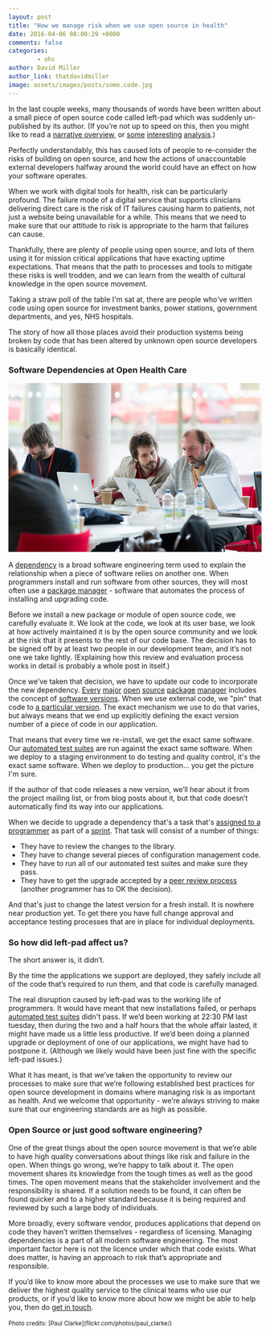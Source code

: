 ```yaml
---
layout: post
title: "How we manage risk when we use open source in health"
date: 2016-04-06 08:00:29 +0000
comments: false
categories:
        - ohc
author: David Miller
author_link: thatdavidmiller
image: assets/images/posts/some.code.jpg
---
```

In the last couple weeks, many thousands of words have been written about a small piece of open source code called left-pad which was suddenly un-published by its author. (If you’re not up to speed on this, then you might like to
read a [narrative overview](http://www.theregister.co.uk/2016/03/23/npm_left_pad_chaos/), or
[some](http://www.haneycodes.net/npm-left-pad-have-we-forgotten-how-to-program/)
[interesting](http://lucumr.pocoo.org/2016/3/24/open-source-trust-scaling/)
[analysis](http://blog.npmjs.org/post/141577284765/kik-left-pad-and-npm).)

Perfectly understandably, this has caused lots of people to re-consider the risks of building on open source, and how the actions of unaccountable external developers halfway around the world could have an effect on how your software operates.

When we work with digital tools for health, risk can be particularly profound. The failure mode of a digital service that supports clinicians delivering direct care is the risk of IT failures causing harm to patients, not just a website being unavailable for a while. This means that we need to make sure that our attitude to risk is appropriate to the harm that failures can cause.

Thankfully, there are plenty of people using open source, and lots of them using it for mission critical applications that have exacting uptime expectations. That means that the path to processes and tools to mitigate these risks is well trodden, and we can learn from the wealth of cultural knowledge in the open source movement.

Taking a straw poll of the table I'm sat at, there are people who've written code using open source for investment banks, power stations, government departments, and yes, NHS hospitals.

The story of how all those places avoid their production systems being broken by code that has been altered by unknown open source developers is basically identical.

### Software Dependencies at Open Health Care


<div class="post-thumb">
  <img class="img-responsive" src="/assets/images/people/david.ross.jpg" alt="" />
</div><!--//post-thumb-->


A <a href="https://en.wikipedia.org/wiki/Coupling_(computer_programming)">dependency</a> is a
broad software engineering term used to explain the relationship when a piece of software relies
on another one. When programmers install and run software from other sources, they will most often use a
[package manager](https://en.wikipedia.org/wiki/Package_manager) - software that automates the
process of installing and upgrading code.

Before we install a new package or module of open source code, we carefully evaluate it. We look at the code, we look at its user base, we look at how actively maintained it is by the open source community and we look at the risk that it presents to the rest of our code base. The decision has to be signed off by at least two people in our development team, and it’s not one we take lightly. (Explaining how this review and evaluation process works in detail is probably a whole post in itself.)

Once we’ve taken that decision, we have to update our code to incorporate the new dependency.
[Every](https://pypi.python.org/pypi/)
[major](https://www.npmjs.com/)
[open](https://hex.pm/)
[source](https://rubygems.org/)
[package](http://www.cpan.org/)
[manager](https://help.ubuntu.com/lts/serverguide/package-management.html) includes the concept of
[software versions](https://en.wikipedia.org/wiki/Software_versioning). When we use external code, we "pin" that code to
[a particular version](https://github.com/openhealthcare/elcid/blob/v0.6.0/requirements.txt). The exact mechanism we use to do that varies, but always means that we end up explicitly defining the exact version number of a piece of code in our application.

That means that every time we re-install, we get the exact same software.
Our [automated test suites](https://travis-ci.org/openhealthcare/) are run against the exact same software. When we deploy to a staging environment to do testing and quality control, it's the exact same software. When we deploy to production... you get the picture I'm sure.

If the author of that code releases a new version, we’ll hear about it from the project mailing list, or from blog posts about it, but that code doesn’t automatically find its way into our applications.

When we decide to upgrade a dependency that's a task that's
[assigned to a programmer](https://waffle.io/openhealthcare/opal-ideas) as part of a
<a href="https://en.wikipedia.org/wiki/Scrum_(software_development)#Sprint">sprint</a>. That task
will consist of a number of things:

* They have to review the changes to the library.
* They have to change several pieces of configuration management code.
* They have to run all of our automated test suites and make sure they pass.
* They have to get the upgrade accepted by a [peer review process](https://help.github.com/articles/using-pull-requests/) (another programmer has to OK the decision).

And that's just to change the latest version for a fresh install. It is nowhere near production yet. To get there you have full change approval and acceptance testing processes that are in place for
individual deployments.

### So how did left-pad affect us?

The short answer is, it didn’t.

By the time the applications we support are deployed, they safely include all of the code that’s required to run them, and that code is carefully managed.

The real disruption caused by left-pad was to the working life of programmers. It would have meant that new installations failed, or
perhaps [automated test suites](https://en.wikipedia.org/wiki/Continuous_integration) didn't pass. If we’d been working at 22:30 PM last tuesday, then during the two and a half hours that the whole affair lasted, it might have made us a little less productive. If we’d been doing a planned upgrade or deployment of one of our applications, we might have had to postpone it. (Although we likely would have been just fine with the specific left-pad issues.)

What it has meant, is that we’ve taken the opportunity to review our processes to make sure that we’re following established best practices for open source development in domains where managing risk is as important as health. And we welcome that opportunity - we’re always striving to make sure that our engineering standards are as high as possible.

### Open Source or just good software engineering?

One of the great things about the open source movement is that we’re able to have high quality conversations about things like risk and failure in the open. When things go wrong, we’re happy to talk about it. The open movement shares its knowledge from the tough times as well as the good times. The open movement means that the stakeholder involvement and the responsibility is shared. If a solution needs to be found, it can often be found quicker and to a higher standard because it is being required and reviewed by such a large body of individuals.

More broadly, every software vendor, produces applications that depend on code they haven’t written themselves - regardless of licensing. Managing dependencies is a part of all modern software engineering. The most important factor here is not the licence under which that code exists. What does matter, is having an approach to risk that’s appropriate and responsible.

If you’d like to know more about the processes we use to make sure that we deliver the highest quality service to the clinical teams who use our products,
or if you’d like to know more about how we might be able to help you, then do <a href="mailto:hello@openhealthcare.org.uk">get in touch</a>.

<small>
Photo credits: [Paul Clarke](flickr.com/photos/paul_clarke/)
</small>
